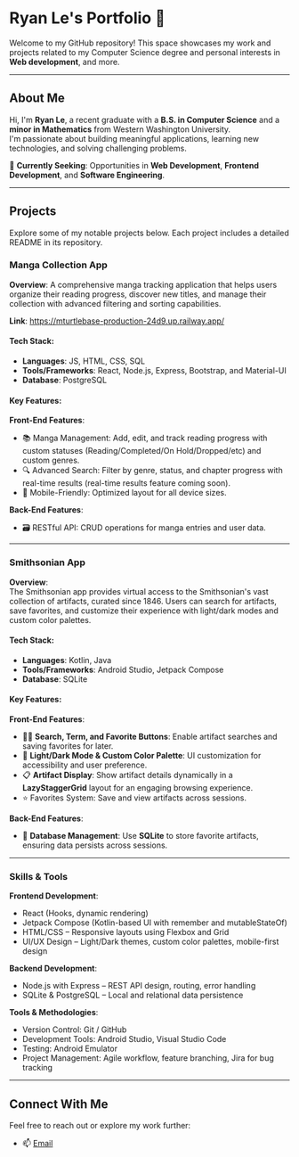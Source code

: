 # Ryan Le's Portfolio 👋

Welcome to my GitHub repository! This space showcases my work and projects related to my Computer Science degree and personal interests in **Web development**, and more.

---

## **About Me**
Hi, I'm **Ryan Le**, a recent graduate with a **B.S. in Computer Science** and a **minor in Mathematics** from Western Washington University.  
I'm passionate about building meaningful applications, learning new technologies, and solving challenging problems.  

🎯 **Currently Seeking**: Opportunities in **Web Development**, **Frontend Development**, and **Software Engineering**.  

---

## **Projects**
Explore some of my notable projects below. Each project includes a detailed README in its repository.

### **Manga Collection App**
**Overview**:  A comprehensive manga tracking application that helps users organize their reading progress, discover new titles, and manage their collection with advanced filtering and sorting capabilities.

**Link**: https://mturtlebase-production-24d9.up.railway.app/

#### **Tech Stack**:
- **Languages**: JS, HTML, CSS, SQL
- **Tools/Frameworks**: React, Node.js, Express, Bootstrap, and Material-UI
- **Database**: PostgreSQL

#### **Key Features**:

**Front-End Features**:
- 📚 Manga Management: Add, edit, and track reading progress with custom statuses (Reading/Completed/On Hold/Dropped/etc) and custom genres.
- 🔍 Advanced Search: Filter by genre, status, and chapter progress with real-time results (real-time results feature coming soon).
- 📱 Mobile-Friendly: Optimized layout for all device sizes.

**Back-End Features**:
- 🗃️ RESTful API: CRUD operations for manga entries and user data.

---

### **Smithsonian App**
**Overview**:  
The Smithsonian app provides virtual access to the Smithsonian's vast collection of artifacts, curated since 1846. Users can search for artifacts, save favorites, and customize their experience with light/dark modes and custom color palettes.

#### **Tech Stack**:
- **Languages**: Kotlin, Java
- **Tools/Frameworks**: Android Studio, Jetpack Compose
- **Database**: SQLite

#### **Key Features**:

**Front-End Features**:
- 🕵️‍♂️ **Search, Term, and Favorite Buttons**: Enable artifact searches and saving favorites for later.
- 🎨 **Light/Dark Mode & Custom Color Palette**: UI customization for accessibility and user preference.
- 📋 **Artifact Display**: Show artifact details dynamically in a **LazyStaggerGrid** layout for an engaging browsing experience.
- ⭐ Favorites System: Save and view artifacts across sessions.

**Back-End Features**:
- 📂 **Database Management**: Use **SQLite** to store favorite artifacts, ensuring data persists across sessions.
  
---

### **Skills & Tools**

**Frontend Development**:
- React (Hooks, dynamic rendering)
- Jetpack Compose (Kotlin-based UI with remember and mutableStateOf)
- HTML/CSS – Responsive layouts using Flexbox and Grid
- UI/UX Design – Light/Dark themes, custom color palettes, mobile-first design

**Backend Development**:
- Node.js with Express – REST API design, routing, error handling
- SQLite & PostgreSQL – Local and relational data persistence

**Tools & Methodologies**:
- Version Control: Git / GitHub
- Development Tools: Android Studio, Visual Studio Code
- Testing: Android Emulator
- Project Management: Agile workflow, feature branching, Jira for bug tracking

---

## **Connect With Me**
Feel free to reach out or explore my work further:
- 📫 [Email](mailto:ryanle1903@gmail.com)
